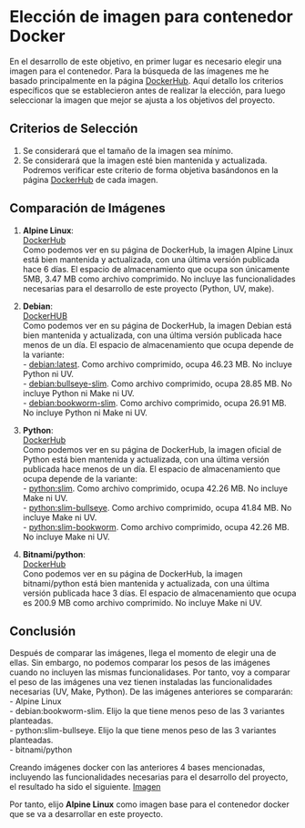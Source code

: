 # Elección de imagen para contenedor Docker  

En el desarrollo de este objetivo, en primer lugar es necesario elegir una imagen para el contenedor. Para la búsqueda de las ímagenes me he basado principalmente en la página [DockerHub](https://hub.docker.com/). Aquí detallo los criterios específicos que se establecieron antes de realizar la elección, para luego seleccionar la imagen que mejor se ajusta a los objetivos del proyecto.  

## Criterios de Selección  

1. Se considerará que el tamaño de la imagen sea mínimo.    
2. Se considerará que la imagen esté bien mantenida y actualizada. Podremos verificar este criterio de forma objetiva basándonos en la página [DockerHub](https://hub.docker.com/) de cada imagen.   

## Comparación de Imágenes   

1. **Alpine Linux**:    
    [DockerHub](https://hub.docker.com/_/alpine)    
    Como podemos ver en su página de DockerHub, la imagen Alpine Linux está bien mantenida y actualizada, con una última versión publicada hace 6 días. El espacio de almacenamiento que ocupa son únicamente 5MB, 3.47 MB como archivo comprimido. No incluye las funcionalidades necesarias para el desarrollo de este proyecto (Python, UV, make).  

2. **Debian**:  
    [DockerHUB](https://hub.docker.com/_/debian)    
    Como podemos ver en su página de DockerHub, la imagen Debian está bien mantenida y actualizada, con una última versión publicada hace menos de un día. El espacio de almacenamiento que ocupa depende de la variante:    
        - [debian:latest](https://hub.docker.com/layers/library/debian/latest/images/sha256-7f8ed5d106371f33b3eac043c9cba5ac3cbd30c8a82896cc71ea00574b19157e). Como archivo comprimido, ocupa 46.23 MB. No incluye Python ni UV.       
        - [debian:bullseye-slim](https://hub.docker.com/layers/library/debian/bullseye-slim/images/sha256-a20489c8fd4878b97c42bc09321c1d6a9475231bcb2779682d03f25677a383ab). Como archivo comprimido, ocupa 28.85 MB. No incluye Python ni Make ni UV.    
        - [debian:bookworm-slim](https://hub.docker.com/layers/library/debian/bookworm-slim/images/sha256-44831da5de1fbbfb71eab0b0c2dc99ceb03b0b889490fcc7beff6fcd7b6efc44). Como archivo comprimido, ocupa 26.91 MB. No incluye Python ni Make ni UV.    

3. **Python**:    
    [DockerHub](https://hub.docker.com/_/python)    
    Como podemos ver en su página de DockerHub, la imagen oficial de Python está bien mantenida y actualizada, con una última versión publicada hace menos de un día. El espacio de almacenamiento que ocupa depende de la variante:    
        - [python:slim](https://hub.docker.com/layers/library/python/slim/images/sha256-13ae6b865089eade069cd3cf8156564e5e1c59332c407517bd8ebd27ab2ee723). Como archivo comprimido, ocupa 42.26 MB. No incluye Make ni UV.      
        - [python:slim-bullseye](https://hub.docker.com/layers/library/python/slim-bullseye/images/sha256-05eda5508b86b91a1058eb8d2e8d008d301939006f779476de2bc49e19f9d336). Como archivo comprimido, ocupa 41.84 MB. No incluye Make ni UV.     
        - [python:slim-bookworm](https://hub.docker.com/layers/library/python/slim-bookworm/images/sha256-13ae6b865089eade069cd3cf8156564e5e1c59332c407517bd8ebd27ab2ee723). Como archivo comprimido, ocupa 42.26 MB. No incluye Make ni UV.    

4. **Bitnami/python**:    
    [DockerHub](https://hub.docker.com/r/bitnami/python)    
    Cono podemos ver en su página de DockerHub, la imagen bitnami/python está bien mantenida y actualizada, con una última versión publicada hace 3 días. El espacio de almacenamiento que ocupa es 200.9 MB como archivo comprimido. No incluye Make ni UV.   

## Conclusión  

Después de comparar las imágenes, llega el momento de elegir una de ellas. Sin embargo, no podemos comparar los pesos de las imágenes cuando no incluyen las mismas funcionalidases. Por tanto, voy a comparar el peso de las imágenes una vez tienen instaladas las funcionalidades necesarias (UV, Make, Python). De las imágenes anteriores se compararán:    
    - Alpine Linux    
    - debian:bookworm-slim. Elijo la que tiene menos peso de las 3 variantes planteadas.      
    - python:slim-bullseye. Elijo la que tiene menos peso de las 3 variantes planteadas.      
    - bitnami/python    

Creando imágenes docker con las anteriores 4 bases mencionadas, incluyendo las funcionalidades necesarias para el desarrollo del proyecto, el resultado ha sido el siguiente. [Imagen](/docs/espacio_contenedores.png)  

Por tanto, elijo **Alpine Linux** como imagen base para el contenedor docker que se va a desarrollar en este proyecto.    